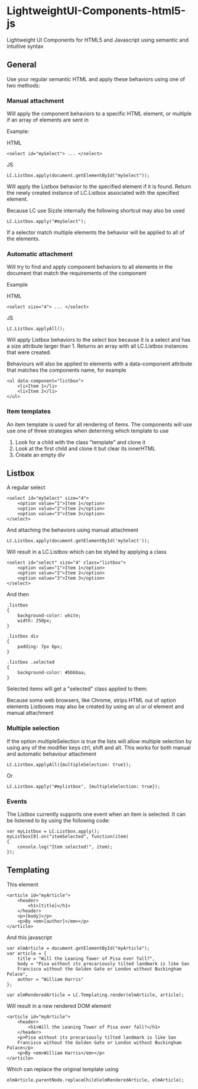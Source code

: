 LightweightUI-Components-html5-js
=================================

Lightweight UI Components for HTML5 and Javascript using semantic and intuitive syntax

General
-------

Use your regular semantic HTML and apply these behaviors using one of two methods:

### Manual attachment

Will apply the component behaviors to a specific HTML element, or multiple if an array of elements are sent in

Example:

HTML

	<select id="mySelect"> ... </select>

JS

	LC.Listbox.apply(document.getElementById("mySelect"));

Will apply the Listbox behavior to the specified element if it is found. Return the newly created instance of LC.Listbox associated with the specified element.

Because LC use Sizzle internally the following shortcut may also be used

	LC.Listbox.apply("#mySelect");

If a selector match multiple elements the behavior will be applied to all of the elements.

### Automatic attachment

Will try to find and apply component behaviors to all elements in the document that match the requirements of the component

Example

HTML 
	
	<select size="4"> ... </select>

JS
	
	LC.Listbox.applyAll();

Will apply Listbox behaviors to the select box because it is a select and
has a size attribute larger than 1. Returns an array with all LC.Listbox instances that were created.

Behaviours will also be applied to elements with a data-component attribute that matches the components name, for example

	<ul data-component="listbox">
		<li>Item 1</li>
		<li>Item 2</li>
	</ul>

### Item templates

An item template is used for all rendering of items. The components will use use one of three strategies when determing which template to use

1. Look for a child with the class "template" and clone it
2. Look at the first child and clone it but clear its innerHTML
3. Create an empty div

Listbox
-------

A regular select

	<select id="mySelect" size="4">
		<option value="1">Item 1</option>
		<option value="2">Item 2</option>
		<option value="3">Item 3</option>
	</select>

And attaching the behaviors using manual attachment

	LC.Listbox.apply(document.getElementById('mySelect'));

Will result in a LC.Listbox which can be styled by applying a class

	<select id="select" size="4" class="listbox">
		<option value="1">Item 1</option>
		<option value="2">Item 2</option>
		<option value="3">Item 3</option>
	</select>

And then 

	.listbox
    {
        background-color: white;
        width: 250px;
    }

    .listbox div
    {
        padding: 7px 6px;
    }

    .listbox .selected
    {
        background-color: #bbbbaa;
    }

Selected items will get a "selected" class applied to them.

Because some web browsers, like Chrome, strips HTML out of option elements Listboxes may also be created by using an ul or ol element and manual attachment

### Multiple selection

If the option multipleSelection is true the lists will allow multiple selection by using any of the modifier keys ctrl, shift and alt. This works for both manual and automatic behaviour attachment

	LC.Listbox.applyAll({multipleSelection: true});

Or
	
	LC.Listbox.apply("#mylistbox", {multipleSelection: true});

### Events

The Listbox currently supports one event when an item is selected. It can
be listened to by using the following code:

    var myListbox = LC.Listbox.apply();
    myListbox[0].on("itemSelected", function(item)
    {
        console.log("Item selected!", item);
    });


Templating
-------

This element

	<article id="myArticle">
		<header>
			<h1>[title]</h1>
		</header>
		<p>[body]</p>
		<p>By <em>[author]</em></p>
	</article>

And this javascript

	var elmArticle = document.getElementById("myArticle");
	var article = {
		title = "Will the Leaning Tower of Pisa ever fall?",
		body = "Pisa without its precariously tilted landmark is like San
		Francisco without the Golden Gate or London without Buckingham Palace",
		author = "William Harris"
	};
	
	var elmRenderedArticle = LC.Templating.render(elmArticle, article);

Will result in a new rendered DOM element 

	<article id="myArticle">
		<header>
			<h1>Will the Leaning Tower of Pisa ever fall?</h1>
		</header>
		<p>Pisa without its precariously tilted landmark is like San
		Francisco without the Golden Gate or London without Buckingham Palace</p>
		<p>By <em>William Harris</em></p>
	</article>

Which can replace the original template using

	elmArticle.parentNode.replaceChild(elmRenderedArticle, elmArticle);

